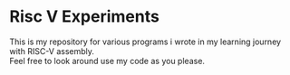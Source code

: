 # Risc V Experiments
This is my repository for various programs i wrote in my learning journey with RISC-V assembly.  
Feel free to look around use my code as you please.
